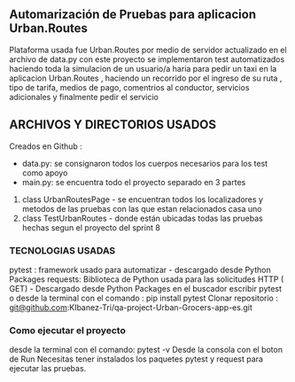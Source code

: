 ## Automarización de Pruebas para aplicacion Urban.Routes

Plataforma usada fue Urban.Routes por medio de servidor actualizado en el archivo de data.py
con este proyecto se implementaron test automatizados haciendo toda la simulacion de un usuario/a haria para pedir un taxi
en la aplicacion Urban.Routes , haciendo un recorrido por el ingreso de su ruta , tipo de tarifa, medios de pago, comentrios
al conductor, servicios adicionales y finalmente pedir el servicio 


## ARCHIVOS Y DIRECTORIOS USADOS
Creados en Github :
- data.py: se consignaron todos los cuerpos necesarios para los test como apoyo
- main.py: se encuentra todo el proyecto separado en 3 partes 
 1. class UrbanRoutesPage - se encuentran todos los localizadores 
y metodos de las pruebas con las que estan relacionados casa uno 
2.  class TestUrbanRoutes - donde están ubicadas todas las pruebas hechas segun el proyecto del sprint 8  
 
### TECNOLOGIAS USADAS
pytest : framework usado para automatizar - descargado desde Python Packages
requests: Biblioteca de Python usada para las solicitudes HTTP ( GET) - Descargado desde Python Packages en el buscador escribir pytest o desde la terminal con el comando : pip install pytest
Clonar repositorio : git@github.com:KIbanez-Tri/qa-project-Urban-Grocers-app-es.git


### Como ejecutar el proyecto
desde la terminal con el comando: pytest -v
Desde la consola con el boton de Run
Necesitas tener instalados los paquetes pytest y request para ejecutar las pruebas.